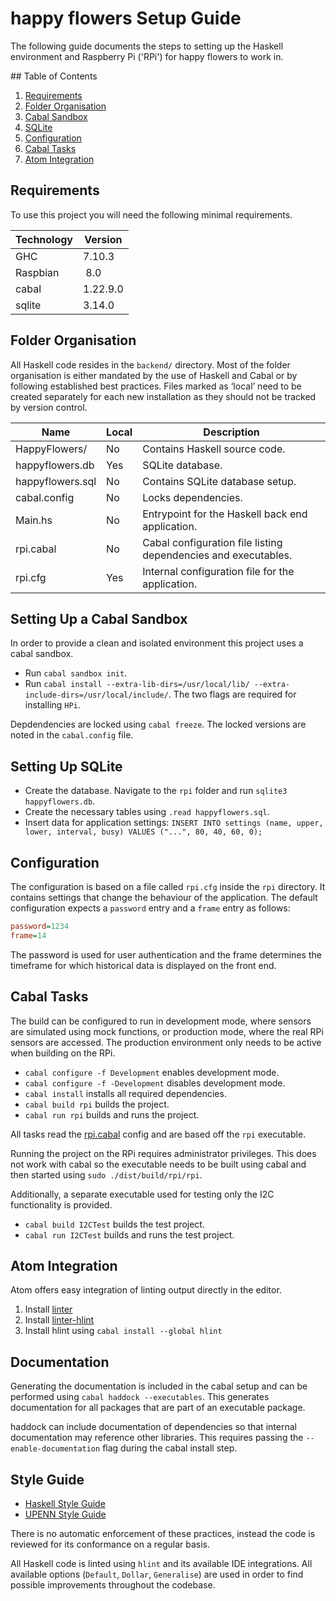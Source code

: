 # happy flowers Setup Guide

The following guide documents the steps to setting up the Haskell environment and Raspberry Pi ('RPi') for happy flowers to work in.

## Table of Contents

1. [Requirements](#requirements)
2. [Folder Organisation](#folder-organisation)
3. [Cabal Sandbox](#cabal-sandbox)
4. [SQLite](#sqlite)
5. [Configuration](#configuration)
6. [Cabal Tasks](#cabal-tasks)
7. [Atom Integration](#atom-integration)

## Requirements

To use this project you will need the following minimal requirements.

| Technology | Version  |
| ---------- | -------- |
| GHC        | 7.10.3   |
| Raspbian   | 8.0      |
| cabal      | 1.22.9.0 |
| sqlite     | 3.14.0   |

## Folder Organisation

All Haskell code resides in the `backend/` directory. Most of the folder organisation is either mandated by the use of Haskell and Cabal or by following established best practices. Files marked as ‘local’ need to be created separately for each new installation as they should not be tracked by version control.

| Name             | Local | Description                                                    |
| ---------------- | ----- | -------------------------------------------------------------- |
| HappyFlowers/    | No    | Contains Haskell source code.                                  |
| happyflowers.db  | Yes   | SQLite database.                                               |
| happyflowers.sql | No    | Contains SQLite database setup.                                |
| cabal.config     | No    | Locks dependencies.                                            |
| Main.hs          | No    | Entrypoint for the Haskell back end application.               |
| rpi.cabal        | No    | Cabal configuration file listing dependencies and executables. |
| rpi.cfg          | Yes   | Internal configuration file for the application.               |

## Setting Up a Cabal Sandbox

In order to provide a clean and isolated environment this project uses a cabal sandbox.

- Run `cabal sandbox init`.
- Run `cabal install --extra-lib-dirs=/usr/local/lib/ --extra-include-dirs=/usr/local/include/`. The two flags are required for installing `HPi`.

Depdendencies are locked using `cabal freeze`. The locked versions are noted in the `cabal.config` file.

## Setting Up SQLite

- Create the database. Navigate to the `rpi` folder and run `sqlite3 happyflowers.db`.
- Create the necessary tables using `.read happyflowers.sql`.
- Insert data for application settings: `INSERT INTO settings (name, upper, lower, interval, busy) VALUES ("...", 80, 40, 60, 0);`

## Configuration

The configuration is based on a file called `rpi.cfg` inside the `rpi` directory. It contains settings that change the behaviour of the application. The default configuration expects a `password` entry and a `frame` entry as follows:

```ini
password=1234
frame=14
```

The password is used for user authentication and the frame determines the timeframe for which historical data is displayed on the front end.

## Cabal Tasks

The build can be configured to run in development mode, where sensors are simulated using mock functions, or production mode, where the real RPi sensors are accessed. The production environment only needs to be active when building on the RPi.

- `cabal configure -f Development` enables development mode.
- `cabal configure -f -Development` disables development mode.
- `cabal install` installs all required dependencies.
- `cabal build rpi` builds the project.
- `cabal run rpi` builds and runs the project.

All tasks read the [rpi.cabal](./rpi.cabal) config and are based off the `rpi` executable.

Running the project on the RPi requires administrator privileges. This does not work with cabal so the executable needs to be built using cabal and then started using `sudo ./dist/build/rpi/rpi`.

Additionally, a separate executable used for testing only the I2C functionality is provided.

- `cabal build I2CTest` builds the test project.
- `cabal run I2CTest` builds and runs the test project.

## Atom Integration

Atom offers easy integration of linting output directly in the editor.

1. Install [linter](https://atom.io/packages/linter)
2. Install [linter-hlint](https://atom.io/packages/linter-hlint)
3. Install hlint using `cabal install --global hlint`

## Documentation

Generating the documentation is included in the cabal setup and can be performed using `cabal haddock --executables`. This generates documentation for all packages that are part of an executable package.

haddock can include documentation of dependencies so that internal documentation may reference other libraries. This requires passing the `--enable-documentation` flag during the cabal install step.

## Style Guide

* [Haskell Style Guide](https://github.com/tibbe/haskell-style-guide)
* [UPENN Style Guide](http://www.seas.upenn.edu/~cis552/12fa/styleguide.html)

There is no automatic enforcement of these practices, instead the code is reviewed for its conformance on a regular basis.

All Haskell code is linted using `hlint` and its available IDE integrations. All available options (`Default`, `Dollar`, `Generalise`) are used in order to find possible improvements throughout the codebase.
